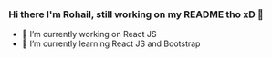 ### Hi there I'm Rohail, still working on my README tho xD 👋


- 🔭 I’m currently working on React JS
- 🌱 I’m currently learning React JS and Bootstrap


